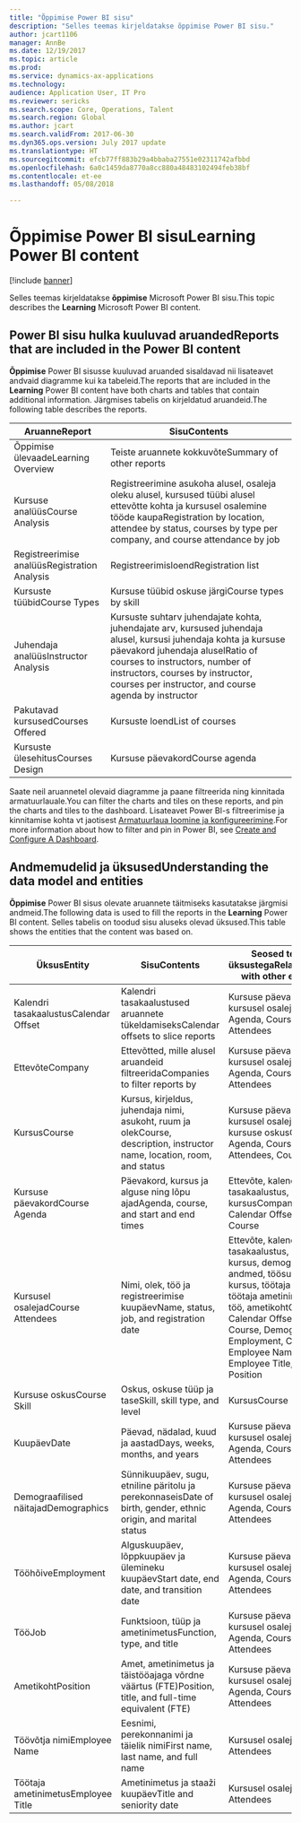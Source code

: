 ```yaml
---
title: "Õppimise Power BI sisu"
description: "Selles teemas kirjeldatakse õppimise Power BI sisu."
author: jcart1106
manager: AnnBe
ms.date: 12/19/2017
ms.topic: article
ms.prod: 
ms.service: dynamics-ax-applications
ms.technology: 
audience: Application User, IT Pro
ms.reviewer: sericks
ms.search.scope: Core, Operations, Talent
ms.search.region: Global
ms.author: jcart
ms.search.validFrom: 2017-06-30
ms.dyn365.ops.version: July 2017 update
ms.translationtype: HT
ms.sourcegitcommit: efcb77ff883b29a4bbaba27551e02311742afbbd
ms.openlocfilehash: 6a0c1459da8770a8cc880a48483102494feb38bf
ms.contentlocale: et-ee
ms.lasthandoff: 05/08/2018

---
```


# <a name="learning-power-bi-content"></a><span data-ttu-id="2c47f-103">Õppimise Power BI sisu</span><span class="sxs-lookup"><span data-stu-id="2c47f-103">Learning Power BI content</span></span>

[!include [banner](../includes/banner.md)]

<span data-ttu-id="2c47f-104">Selles teemas kirjeldatakse **õppimise** Microsoft Power BI sisu.</span><span class="sxs-lookup"><span data-stu-id="2c47f-104">This topic describes the **Learning** Microsoft Power BI content.</span></span>

## <a name="reports-that-are-included-in-the-power-bi-content"></a><span data-ttu-id="2c47f-105">Power BI sisu hulka kuuluvad aruanded</span><span class="sxs-lookup"><span data-stu-id="2c47f-105">Reports that are included in the Power BI content</span></span>

<span data-ttu-id="2c47f-106">**Õppimise** Power BI sisusse kuuluvad aruanded sisaldavad nii lisateavet andvaid diagramme kui ka tabeleid.</span><span class="sxs-lookup"><span data-stu-id="2c47f-106">The reports that are included in the **Learning** Power BI content have both charts and tables that contain additional information.</span></span> <span data-ttu-id="2c47f-107">Järgmises tabelis on kirjeldatud aruandeid.</span><span class="sxs-lookup"><span data-stu-id="2c47f-107">The following table describes the reports.</span></span>

| <span data-ttu-id="2c47f-108">Aruanne</span><span class="sxs-lookup"><span data-stu-id="2c47f-108">Report</span></span>                | <span data-ttu-id="2c47f-109">Sisu</span><span class="sxs-lookup"><span data-stu-id="2c47f-109">Contents</span></span> |
|-----------------------|----------|
| <span data-ttu-id="2c47f-110">Õppimise ülevaade</span><span class="sxs-lookup"><span data-stu-id="2c47f-110">Learning Overview</span></span>     | <span data-ttu-id="2c47f-111">Teiste aruannete kokkuvõte</span><span class="sxs-lookup"><span data-stu-id="2c47f-111">Summary of other reports</span></span> |
| <span data-ttu-id="2c47f-112">Kursuse analüüs</span><span class="sxs-lookup"><span data-stu-id="2c47f-112">Course Analysis</span></span>       | <span data-ttu-id="2c47f-113">Registreerimine asukoha alusel, osaleja oleku alusel, kursused tüübi alusel ettevõtte kohta ja kursusel osalemine tööde kaupa</span><span class="sxs-lookup"><span data-stu-id="2c47f-113">Registration by location, attendee by status, courses by type per company, and course attendance by job</span></span> |
| <span data-ttu-id="2c47f-114">Registreerimise analüüs</span><span class="sxs-lookup"><span data-stu-id="2c47f-114">Registration Analysis</span></span> | <span data-ttu-id="2c47f-115">Registreerimisloend</span><span class="sxs-lookup"><span data-stu-id="2c47f-115">Registration list</span></span> |
| <span data-ttu-id="2c47f-116">Kursuste tüübid</span><span class="sxs-lookup"><span data-stu-id="2c47f-116">Course Types</span></span>          | <span data-ttu-id="2c47f-117">Kursuse tüübid oskuse järgi</span><span class="sxs-lookup"><span data-stu-id="2c47f-117">Course types by skill</span></span> |
| <span data-ttu-id="2c47f-118">Juhendaja analüüs</span><span class="sxs-lookup"><span data-stu-id="2c47f-118">Instructor Analysis</span></span>   | <span data-ttu-id="2c47f-119">Kursuste suhtarv juhendajate kohta, juhendajate arv, kursused juhendaja alusel, kursusi juhendaja kohta ja kursuse päevakord juhendaja alusel</span><span class="sxs-lookup"><span data-stu-id="2c47f-119">Ratio of courses to instructors, number of instructors, courses by instructor, courses per instructor, and course agenda by instructor</span></span> |
| <span data-ttu-id="2c47f-120">Pakutavad kursused</span><span class="sxs-lookup"><span data-stu-id="2c47f-120">Courses Offered</span></span>       | <span data-ttu-id="2c47f-121">Kursuste loend</span><span class="sxs-lookup"><span data-stu-id="2c47f-121">List of courses</span></span> |
| <span data-ttu-id="2c47f-122">Kursuste ülesehitus</span><span class="sxs-lookup"><span data-stu-id="2c47f-122">Courses Design</span></span>        | <span data-ttu-id="2c47f-123">Kursuse päevakord</span><span class="sxs-lookup"><span data-stu-id="2c47f-123">Course agenda</span></span> |

<span data-ttu-id="2c47f-124">Saate neil aruannetel olevaid diagramme ja paane filtreerida ning kinnitada armatuurlauale.</span><span class="sxs-lookup"><span data-stu-id="2c47f-124">You can filter the charts and tiles on these reports, and pin the charts and tiles to the dashboard.</span></span> <span data-ttu-id="2c47f-125">Lisateavet Power BI-s filtreerimise ja kinnitamise kohta vt jaotisest [Armatuurlaua loomine ja konfigureerimine](https://powerbi.microsoft.com/en-us/guided-learning/powerbi-learning-4-2-create-configure-dashboards).</span><span class="sxs-lookup"><span data-stu-id="2c47f-125">For more information about how to filter and pin in Power BI, see [Create and Configure A Dashboard](https://powerbi.microsoft.com/en-us/guided-learning/powerbi-learning-4-2-create-configure-dashboards).</span></span>

## <a name="understanding-the-data-model-and-entities"></a><span data-ttu-id="2c47f-126">Andmemudelid ja üksused</span><span class="sxs-lookup"><span data-stu-id="2c47f-126">Understanding the data model and entities</span></span>

<span data-ttu-id="2c47f-127">**Õppimise** Power BI sisus olevate aruannete täitmiseks kasutatakse järgmisi andmeid.</span><span class="sxs-lookup"><span data-stu-id="2c47f-127">The following data is used to fill the reports in the **Learning** Power BI content.</span></span> <span data-ttu-id="2c47f-128">Selles tabelis on toodud sisu aluseks olevad üksused.</span><span class="sxs-lookup"><span data-stu-id="2c47f-128">This table shows the entities that the content was based on.</span></span>

| <span data-ttu-id="2c47f-129">Üksus</span><span class="sxs-lookup"><span data-stu-id="2c47f-129">Entity</span></span>           | <span data-ttu-id="2c47f-130">Sisu</span><span class="sxs-lookup"><span data-stu-id="2c47f-130">Contents</span></span>                                                         | <span data-ttu-id="2c47f-131">Seosed teiste üksustega</span><span class="sxs-lookup"><span data-stu-id="2c47f-131">Relationships with other entities</span></span> |
|------------------|------------------------------------------------------------------|-----------------------------------|
| <span data-ttu-id="2c47f-132">Kalendri tasakaalustus</span><span class="sxs-lookup"><span data-stu-id="2c47f-132">Calendar Offset</span></span>  | <span data-ttu-id="2c47f-133">Kalendri tasakaalustused aruannete tükeldamiseks</span><span class="sxs-lookup"><span data-stu-id="2c47f-133">Calendar offsets to slice reports</span></span>                                | <span data-ttu-id="2c47f-134">Kursuse päevakord, kursusel osalejad</span><span class="sxs-lookup"><span data-stu-id="2c47f-134">Course Agenda, Course Attendees</span></span> |
| <span data-ttu-id="2c47f-135">Ettevõte</span><span class="sxs-lookup"><span data-stu-id="2c47f-135">Company</span></span>          | <span data-ttu-id="2c47f-136">Ettevõtted, mille alusel aruandeid filtreerida</span><span class="sxs-lookup"><span data-stu-id="2c47f-136">Companies to filter reports by</span></span>                                   | <span data-ttu-id="2c47f-137">Kursuse päevakord, kursusel osalejad</span><span class="sxs-lookup"><span data-stu-id="2c47f-137">Course Agenda, Course Attendees</span></span> |
| <span data-ttu-id="2c47f-138">Kursus</span><span class="sxs-lookup"><span data-stu-id="2c47f-138">Course</span></span>           | <span data-ttu-id="2c47f-139">Kursus, kirjeldus, juhendaja nimi, asukoht, ruum ja olek</span><span class="sxs-lookup"><span data-stu-id="2c47f-139">Course, description, instructor name, location, room, and status</span></span> | <span data-ttu-id="2c47f-140">Kursuse päevakord, kursusel osalejad, kursuse oskus</span><span class="sxs-lookup"><span data-stu-id="2c47f-140">Course Agenda, Course Attendees, Course Skill</span></span> |
| <span data-ttu-id="2c47f-141">Kursuse päevakord</span><span class="sxs-lookup"><span data-stu-id="2c47f-141">Course Agenda</span></span>    | <span data-ttu-id="2c47f-142">Päevakord, kursus ja alguse ning lõpu ajad</span><span class="sxs-lookup"><span data-stu-id="2c47f-142">Agenda, course, and start and end times</span></span>                          | <span data-ttu-id="2c47f-143">Ettevõte, kalendri tasakaalustus, kuupäev, kursus</span><span class="sxs-lookup"><span data-stu-id="2c47f-143">Company, Calendar Offset, Date, Course</span></span> |
| <span data-ttu-id="2c47f-144">Kursusel osalejad</span><span class="sxs-lookup"><span data-stu-id="2c47f-144">Course Attendees</span></span> | <span data-ttu-id="2c47f-145">Nimi, olek, töö ja registreerimise kuupäev</span><span class="sxs-lookup"><span data-stu-id="2c47f-145">Name, status, job, and registration date</span></span>                         | <span data-ttu-id="2c47f-146">Ettevõte, kalendri tasakaalustus, kuupäev, kursus, demograafilised andmed, töösuhe, kursus, töötaja nimi, töötaja ametinimetus, töö, ametikoht</span><span class="sxs-lookup"><span data-stu-id="2c47f-146">Company, Calendar Offset, Date, Course, Demographics, Employment, Course, Employee Name, Employee Title, Job, Position</span></span> |
| <span data-ttu-id="2c47f-147">Kursuse oskus</span><span class="sxs-lookup"><span data-stu-id="2c47f-147">Course Skill</span></span>     | <span data-ttu-id="2c47f-148">Oskus, oskuse tüüp ja tase</span><span class="sxs-lookup"><span data-stu-id="2c47f-148">Skill, skill type, and level</span></span>                                     | <span data-ttu-id="2c47f-149">Kursus</span><span class="sxs-lookup"><span data-stu-id="2c47f-149">Course</span></span> |
| <span data-ttu-id="2c47f-150">Kuupäev</span><span class="sxs-lookup"><span data-stu-id="2c47f-150">Date</span></span>             | <span data-ttu-id="2c47f-151">Päevad, nädalad, kuud ja aastad</span><span class="sxs-lookup"><span data-stu-id="2c47f-151">Days, weeks, months, and years</span></span>                                   | <span data-ttu-id="2c47f-152">Kursuse päevakord, kursusel osalejad</span><span class="sxs-lookup"><span data-stu-id="2c47f-152">Course Agenda, Course Attendees</span></span> |
| <span data-ttu-id="2c47f-153">Demograafilised näitajad</span><span class="sxs-lookup"><span data-stu-id="2c47f-153">Demographics</span></span>     | <span data-ttu-id="2c47f-154">Sünnikuupäev, sugu, etniline päritolu ja perekonnaseis</span><span class="sxs-lookup"><span data-stu-id="2c47f-154">Date of birth, gender, ethnic origin, and marital status</span></span>         | <span data-ttu-id="2c47f-155">Kursuse päevakord, kursusel osalejad</span><span class="sxs-lookup"><span data-stu-id="2c47f-155">Course Agenda, Course Attendees</span></span> |
| <span data-ttu-id="2c47f-156">Tööhõive</span><span class="sxs-lookup"><span data-stu-id="2c47f-156">Employment</span></span>       | <span data-ttu-id="2c47f-157">Alguskuupäev, lõppkuupäev ja ülemineku kuupäev</span><span class="sxs-lookup"><span data-stu-id="2c47f-157">Start date, end date, and transition date</span></span>                        | <span data-ttu-id="2c47f-158">Kursuse päevakord, kursusel osalejad</span><span class="sxs-lookup"><span data-stu-id="2c47f-158">Course Agenda, Course Attendees</span></span> |
| <span data-ttu-id="2c47f-159">Töö</span><span class="sxs-lookup"><span data-stu-id="2c47f-159">Job</span></span>              | <span data-ttu-id="2c47f-160">Funktsioon, tüüp ja ametinimetus</span><span class="sxs-lookup"><span data-stu-id="2c47f-160">Function, type, and title</span></span>                                        | <span data-ttu-id="2c47f-161">Kursuse päevakord, kursusel osalejad</span><span class="sxs-lookup"><span data-stu-id="2c47f-161">Course Agenda, Course Attendees</span></span> |
| <span data-ttu-id="2c47f-162">Ametikoht</span><span class="sxs-lookup"><span data-stu-id="2c47f-162">Position</span></span>         | <span data-ttu-id="2c47f-163">Amet, ametinimetus ja täistööajaga võrdne väärtus (FTE)</span><span class="sxs-lookup"><span data-stu-id="2c47f-163">Position, title, and full-time equivalent (FTE)</span></span>                  | <span data-ttu-id="2c47f-164">Kursuse päevakord, kursusel osalejad</span><span class="sxs-lookup"><span data-stu-id="2c47f-164">Course Agenda, Course Attendees</span></span> |
| <span data-ttu-id="2c47f-165">Töövõtja nimi</span><span class="sxs-lookup"><span data-stu-id="2c47f-165">Employee Name</span></span>    | <span data-ttu-id="2c47f-166">Eesnimi, perekonnanimi ja täielik nimi</span><span class="sxs-lookup"><span data-stu-id="2c47f-166">First name, last name, and full name</span></span>                             | <span data-ttu-id="2c47f-167">Kursusel osalejad</span><span class="sxs-lookup"><span data-stu-id="2c47f-167">Course Attendees</span></span> |
| <span data-ttu-id="2c47f-168">Töötaja ametinimetus</span><span class="sxs-lookup"><span data-stu-id="2c47f-168">Employee Title</span></span>   | <span data-ttu-id="2c47f-169">Ametinimetus ja staaži kuupäev</span><span class="sxs-lookup"><span data-stu-id="2c47f-169">Title and seniority date</span></span>                                         | <span data-ttu-id="2c47f-170">Kursusel osalejad</span><span class="sxs-lookup"><span data-stu-id="2c47f-170">Course Attendees</span></span> |



